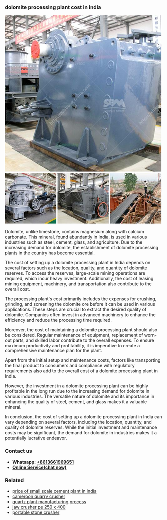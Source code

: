 <h3>dolomite processing plant cost in india</h3><img src='1708332788.jpg' alt=''><p>Dolomite, unlike limestone, contains magnesium along with calcium carbonate. This mineral, found abundantly in India, is used in various industries such as steel, cement, glass, and agriculture. Due to the increasing demand for dolomite, the establishment of dolomite processing plants in the country has become essential.</p><p>The cost of setting up a dolomite processing plant in India depends on several factors such as the location, quality, and quantity of dolomite reserves. To access the reserves, large-scale mining operations are required, which incur heavy investment. Additionally, the cost of leasing mining equipment, machinery, and transportation also contribute to the overall cost.</p><p>The processing plant's cost primarily includes the expenses for crushing, grinding, and screening the dolomite ore before it can be used in various applications. These steps are crucial to extract the desired quality of dolomite. Companies often invest in advanced machinery to enhance the efficiency and reduce the processing time required.</p><p>Moreover, the cost of maintaining a dolomite processing plant should also be considered. Regular maintenance of equipment, replacement of worn-out parts, and skilled labor contribute to the overall expenses. To ensure maximum productivity and profitability, it is imperative to create a comprehensive maintenance plan for the plant.</p><p>Apart from the initial setup and maintenance costs, factors like transporting the final product to consumers and compliance with regulatory requirements also add to the overall cost of a dolomite processing plant in India.</p><p>However, the investment in a dolomite processing plant can be highly profitable in the long run due to the increasing demand for dolomite in various industries. The versatile nature of dolomite and its importance in enhancing the quality of steel, cement, and glass makes it a valuable mineral.</p><p>In conclusion, the cost of setting up a dolomite processing plant in India can vary depending on several factors, including the location, quantity, and quality of dolomite reserves. While the initial investment and maintenance costs may be significant, the demand for dolomite in industries makes it a potentially lucrative endeavor.</p><h3>Contact us</h3><ul><li><strong>Whatsapp:&nbsp;<a href="https://wa.me/8613661969651">+8613661969651</a></strong></li><li><a href="https://swt.shibang-china.com/?git&amp;zhl&amp;dolomite processing plant cost in india"><strong>Online Service(chat now)</strong></a></li></ul><h3>Related</h3><ul><li><a href='price of small scale cement plant in india.md'>price of small scale cement plant in india</a></li><li><a href='cameroon quarry crusher.md'>cameroon quarry crusher</a></li><li><a href='quartz plant manufacturing process.md'>quartz plant manufacturing process</a></li><li><a href='jaw crusher pe 250 x 400.md'>jaw crusher pe 250 x 400</a></li><li><a href='portable stone crusher.md'>portable stone crusher</a></li></ul>